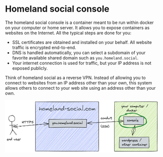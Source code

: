 # Homeland social console

The homeland social console is a container meant to be run within docker on your computer or home server. It allows you to expose containers as websites on the Internet. All the typical steps are done for you:

 - SSL certificates are obtained and installed on your behalf. All website traffic is encrypted end-to-end.
 - DNS is handled automatically, you can select a subdomain of your favorite available shared domain such as `you.homeland.social`.
 - Your internet connection is used for traffic, but your IP address is not exposed publicly.

Think of homeland social as a reverse VPN. Instead of allowing you to connect to websites from an IP address other than your own, this system allows others to connect to your web site using an address other than your own.

![overview](/docs/images/overview.png)